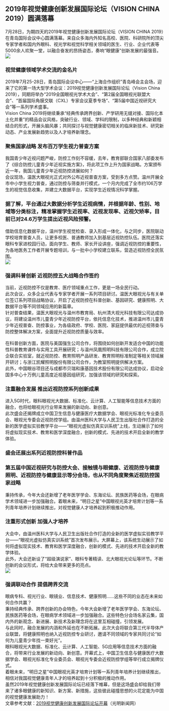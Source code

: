 ## 2019年视觉健康创新发展国际论坛（VISION CHINA 2019）圆满落幕  
7月28日，为期四天的2019年视觉健康创新发展国际论坛（VISION CHINA 2019）在青岛国际会议中心圆满落幕。来自众多海内外知名高校、医院、科研院所的顶尖专家学者和国内外眼科、视光学和视觉科学相关领域的医生、行业、企业代表等5000余人欢聚一堂，以融合奋发的昂扬姿态，奏响“眼健康”创新发展的最强音。  
![](http://cdncms.v-keep.cn/wp-content/uploads/2019/07/微信图片_20190730150959-1024x677.jpg)  
### 视觉健康领域学术交流的金名片  
2019年7月25-28日，青岛国际会议中心——“上海合作组织”青岛峰会主会场，迎来了它的第一场大型学术会议：2019视觉健康创新发展国际论坛（Vision China 2019），同期将举办“2019全国眼视光学术大会”、“第2届全国眼视光联盟大会”、“首届国际角膜交联（CXL）专家会议夏季专场”、“第5届中国近视研究大会”等一系列学术盛事。  
Vision China 2019将继续秉承“经典传承跨界创新、产学研用无缝对接、国际化本土化并重”的精品会议风格，突破行业、领域、学科的限制，以多种经典和新颖相结合的形式，开展头脑风暴；共同探讨与视觉健康密切相关的临床新技术、研究新动态、产业发展新趋势以及人才培养新理念。  
### 聚焦国家战略  发布百万学生视力普查方案  
我国青少年近视问题严峻，防控工作刻不容缓，去年，教育部联合国家八部委发布了《综合防控儿童青少年近视实施方案》，将此项工作上升为国家战略。方案颁布近一年，我国儿童青少年近视防控进展如何？  
会议现场，温医大眼视光正式对外公布近视普查方案，受到多方点赞。温州开展全市中小学生视力普查，通过防控与筛查并行模式，一个月内完成了全市约106万学生的视觉信息收集，并建立大数据平台，实现学生近视情况科学掌握。  
### 据了解，平台通过大数据分析学生近视病情，并根据年龄、性别、地域等分类标注，精准掌握学生近视率、近视发现率、近视欠矫率，目前已对24.6万学生提出近视风险预警。  
借助信息化数据平台，温州学生视觉检查、录入形成一体化，与之同步，医院联动学校培育普查人员，让更多校医、普通教师加入到基层近视防控队伍。医院还落实眼科专家进校园行动，面向学生、教师、家长开设讲座，强调近视防控的重要性，为各地医务工作者开展专题培训，与一批中小学校建立联系，营造近视防控全民氛围。  
![](http://cdncms.v-keep.cn/wp-content/uploads/2019/07/微信图片_20190730152807-1024x683.jpg)  
### 强调科普创新  近视防控五大战略合作签约  
当前，近视防控不仅是教育、医疗领域重点工作，更是一场全民行动。  
此次会议，众多企业代表与专家学者开展一系列项目研讨。温医大眼视光与有关单位签订系列项目战略协议，开启了近视防控在科普创新、基因研究、健康照明、大数据平台等不同领域应用的新篇章。  
针对普查结果，温医大眼视光与温州市教育局、杭州清大视光科技有限公司达成协议，将建设温州市儿童青少年近视防控平台，依托信息化技术，推进温州市儿童青少年近视普查、防控事业，为各级政府、学校、医院、家庭提供最优的近视筛查与防控整体解决方案，全面提升近视防控质量与效率。<br>  
在科普创新方面，医院与美国强生公司合作，将围绕如何创新开发适合中国的功能性科普教育课件与实用工具开展研究；与温州凤凰照明科技有限公司合作，成立院企联合实验室，就近视防控、教育照明产品研发、教育照明标准制定等相关领域展开研讨；与浙江凯耀照明股份有限公司合作，为教室照明提供解决方案。  
此外，中国眼谷项目还与成都市贝瑞和康基因技术股份有限公司达成协议，启动全国多中心十万例儿童高度近视基因组研究，加强该领域的研究和探索。  
### 注重融合发展  推出近视防控系列创新成果  
进入5G时代，眼科眼视光大数据、标准化、云计算、人工智能等信息技术方面的融合，也将给眼视光行业带来发展的新动向、新创意。  
此次盛会还揭牌成立中国卫生信息与健康医疗大数据学会、眼视光标准化专业委员会、眼视光专委会近视防控学组。由温州医科大学与人民卫生出版社合作打造的全新的医学虚拟实验教学平台——“眼视光虚拟仿真实训系统”上线，生动展示了如何将虚拟现实技术、教育和医学深度融合，创新的模式、先进的技术开启全新的教学体验。   
### 盛会还展出系列近视防控科普作品  
### 第五届中国近视研究与防控大会、接触镜与眼健康、近视防控与健康照明、近视防控与健康显示等分会场，也从不同角度聚焦近视防控国家战略  
秉持传承，今年大会还新增了老年医学学会、东海论坛、民族医药等会场，在眼病学术领域进一步加强融合。着眼未来，“明日之星”中国眼视光英才培育计划等一系列青年培养计划继续推出，对视觉健康人才培养起到积极推动作用。   
### 注重形式创新 加强人才培养  
大会中，由温州医科大学与人民卫生出版社合作打造的全新的医学虚拟实验教学平台——“眼视光虚拟仿真实训系统”首次发布展示。大屏幕上，该系统生动展示了如何将虚拟现实技术、教育和医学深度融合，创新的模式、先进的技术开启全新的教学体验。  
此外，大会还新设了“超级演说家”、眼科专著精读、北大眼视光论坛等环节。不断创新的会议形式，将给大会带来更多的亮点。  
![](http://cdncms.v-keep.cn/wp-content/uploads/2019/07/201907291636392306.png)  
### 强调联动合作  提倡跨界交流  
眼病专科、视光行业、眼镜业、信息技术、健康照明……这些不同的业态在未来如何合作共赢？  
秉持经典传承、跨界创新的办会特色，今年大会新增了老年医学学会、东海论坛、民族医药等会场，在眼病学术领域进一步加强融合。这些特色分会场名家云集，国内外的新观念、新进展、新技术及新理念将在这里互相碰撞，引领发展。  
与此同时，融合发展的内涵和外延也在不断拓展。此次大会将联合第三代半导体产业联盟，将健康照明也纳入近视防控专业研讨，邀请不同领域的专家共同讨论“如何为儿童青少年找一束好光”。  
眼科眼视光大数据、标准化、云计算、人工智能、5G应用等信息技术方面的融合，将带来行业发展的新动向、新创意。开幕式上，中国卫生信息与健康医疗大数据学会、眼视光标准化专业委员会、眼视光专委会近视防控学组等举行成立揭牌仪式。  
着眼未来，“明日之星”中国眼视光英才培育计划等一系列青年培养计划继续推出，相信对我国视觉健康青年人才的培养起到十分积极的推动作用。  
虽然2019年视觉健康创新发展国际论坛已经落下帷幕，但是这场盛会却给我们带来了诸多眼健康的新知识、新方案、新措施，这些彼此碰撞思想的火花定能为中国的视觉健康发展助力！  
文章参考文献：<a href="http://news.gmw.cn/2019-07/26/content_33032445.htm">2019视觉健康创新发展国际论坛开幕</a>（光明新闻网）  
